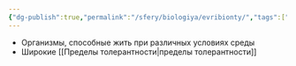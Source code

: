 ```yaml
---
{"dg-publish":true,"permalink":"/sfery/biologiya/evribionty/","tags":["Экология"]}
---
```


- Организмы, способные жить при различных условиях среды
- Широкие [[Пределы толерантности\|пределы толерантности]] 
